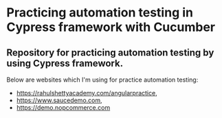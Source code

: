 # Practicing automation testing in Cypress framework with Cucumber

## Repository for practicing automation testing by using Cypress framework.
 Below are websites which I'm using for practice automation testing:

* https://rahulshettyacademy.com/angularpractice,
* https://www.saucedemo.com,
* https://demo.nopcommerce.com

